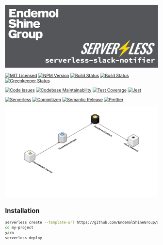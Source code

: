 ![Banner][icon-banner]

[![MIT Licensed][icon-license]][link-license]
[![NPM Version][icon-npm]][link-npm]
[![Build Status][icon-ci-travis]][link-ci-travis]
[![Build Status][icon-ci-codebuild]][link-ci-codebuild]
[![Greenkeeper Status][icon-greenkeeper]][link-greenkeeper]

[![Code Issues][icon-issues]][link-issues]
[![Codebase Maintainability][icon-maintainability]][link-maintainability]
[![Test Coverage][icon-coverage]][link-coverage]
[![Jest][icon-jest]][link-jest]

[![Serverless][icon-serverless]][link-serverless]
[![Commitizen][icon-commitizen]][link-commitizen]
[![Semantic Release][icon-semantic-release]][link-semantic-release]
[![Prettier][icon-prettier]][link-prettier]

![Architecture](docs/assets/architecture.png)

## Installation

```bash
serverless create --template-url https://github.com/EndemolShineGroup/serverless-slack-notifier --path my-project
cd my-project
yarn
serverless deploy
```

[icon-banner]: docs/assets/banner.png

[icon-license]: https://img.shields.io/github/license/EndemolShineGroup/serverless-slack-notifier.svg?longCache=true&style=flat-square
[link-license]: LICENSE
[icon-npm]: https://img.shields.io/npm/v/@endemolshinegroup/serverless-slack-notifier.svg?longCache=true&style=flat-square
[link-npm]: https://www.npmjs.com/package/@endemolshinegroup/serverless-slack-notifier
[icon-ci-travis]: https://img.shields.io/travis/com/EndemolShineGroup/serverless-slack-notifier.svg?longCache=true&style=flat-square
[link-ci-travis]: https://travis-ci.com/EndemolShineGroup/serverless-slack-notifier
[icon-ci-codebuild]: https://codebuild.us-east-1.amazonaws.com/badges?uuid=eyJlbmNyeXB0ZWREYXRhIjoibWpPQStoRzNVU3NZeHM0dEtWLzJxUFZOeERuM29xRlVLVUZMNU9NN3k0VTdjSWJNVjB6dEs5bmsyVCtFcm1XUEdmclQ0aitZUWMyNTFLNVVmbHRoM1d3PSIsIml2UGFyYW1ldGVyU3BlYyI6InBVOVlBdFhQU3kxTXcvZkoiLCJtYXRlcmlhbFNldFNlcmlhbCI6MX0%3D&branch=develop
[link-ci-codebuild]: https://console.aws.amazon.com/codesuite/codebuild/projects/serverless-slack-notifier/history?region=us-east-1
[icon-greenkeeper]: https://img.shields.io/badge/greenkeeper-enabled-brightgreen.svg?longCache=true&style=flat-square
[link-greenkeeper]: https://greenkeeper.io/

[icon-issues]: https://img.shields.io/codeclimate/issues/EndemolShineGroup/serverless-slack-notifier.svg?longCache=true&style=flat-square
[link-issues]: https://codeclimate.com/github/EndemolShineGroup/serverless-slack-notifier/issues
[icon-maintainability]: https://img.shields.io/codeclimate/maintainability/EndemolShineGroup/serverless-slack-notifier.svg?longCache=true&style=flat-square
[link-maintainability]: https://codeclimate.com/github/EndemolShineGroup/serverless-slack-notifier
[icon-coverage]: https://img.shields.io/codecov/c/github/EndemolShineGroup/serverless-slack-notifier/develop.svg?longCache=true&style=flat-square
[link-coverage]: https://codecov.io/gh/EndemolShineGroup/serverless-slack-notifier

[icon-jest]: https://img.shields.io/badge/tested_with-jest-99424f.svg?longCache=true&style=flat-square
[link-jest]: https://jestjs.io/

[icon-serverless]: https://img.shields.io/badge/serverless-%E2%9A%A1%EF%B8%8F-555.svg?longCache=true&style=flat-square
[link-serverless]: http://www.serverless.com

[icon-commitizen]: https://img.shields.io/badge/commitizen-friendly-brightgreen.svg?longCache=true&style=flat-square
[link-commitizen]: http://commitizen.github.io/cz-cli/
[icon-semantic-release]: https://img.shields.io/badge/%20%20%F0%9F%93%A6%F0%9F%9A%80-semantic--release-e10079.svg?longCache=true&style=flat-square
[link-semantic-release]: https://semantic-release.gitbooks.io/semantic-release/
[icon-prettier]: https://img.shields.io/badge/code_style-prettier-ff69b4.svg?longCache=true&style=flat-square
[link-prettier]: https://prettier.io/

